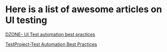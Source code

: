 # Here is a list of awesome articles on UI testing


[DZONE- UI Test automation best practices ](https://dzone.com/articles/top-15-ui-test-automation-best-practices-you-shoul)

[TestProject-Test Automation Best Practices](https://blog.testproject.io/2017/04/16/test-automation-best-practices/)


